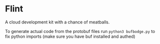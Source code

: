 # Flint

A cloud development kit with a chance of meatballs.

To generate actual code from the protobuf files run `python3 bufbodge.py` to fix python imports (make sure you have buf installed and authed)